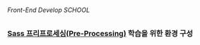 ###### Front-End Develop SCHOOL

### [Sass 프리프로세싱(Pre-Processing)](../../REFERENCES/Sass.md) 학습을 위한 환경 구성
